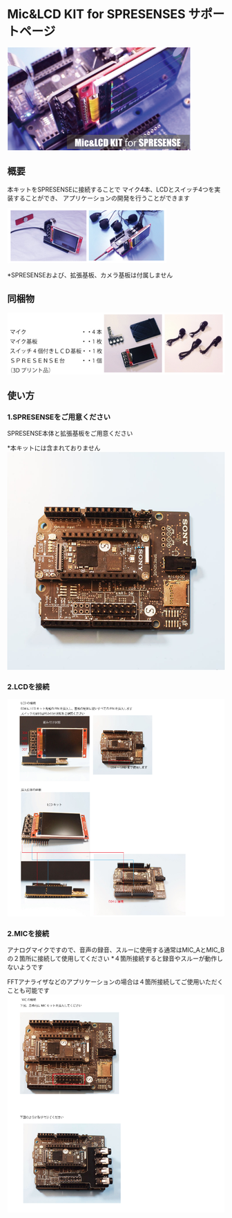 # Mic&LCD KIT for SPRESENSES サポートページ
![photo](main.jpg)
## 概要
本キットをSPRESENSEに接続することで
マイク4本、LCDとスイッチ4つを実装することができ、
アプリケーションの開発を行うことができます

![photo](main2.jpg)

*SPRESENSEおよび、拡張基板、カメラ基板は付属しません

## 同梱物
![photo](sub.jpg)

## 使い方
### 1.SPRESENSEをご用意ください

SPRESENSE本体と拡張基板をご用意ください

*本キットには含まれておりません
![ohiti1](set.jpg)

### 2.LCDを接続


![join](torituke.jpg)

### 2.MICを接続
アナログマイクですので、音声の録音、スルーに使用する通常はMIC_AとMIC_Bの２箇所に接続して使用してください
*４箇所接続すると録音やスルーが動作しないようです

FFTアナライザなどのアプリケーションの場合は４箇所接続してご使用いただくことも可能です
![photo](photo2.jpg)